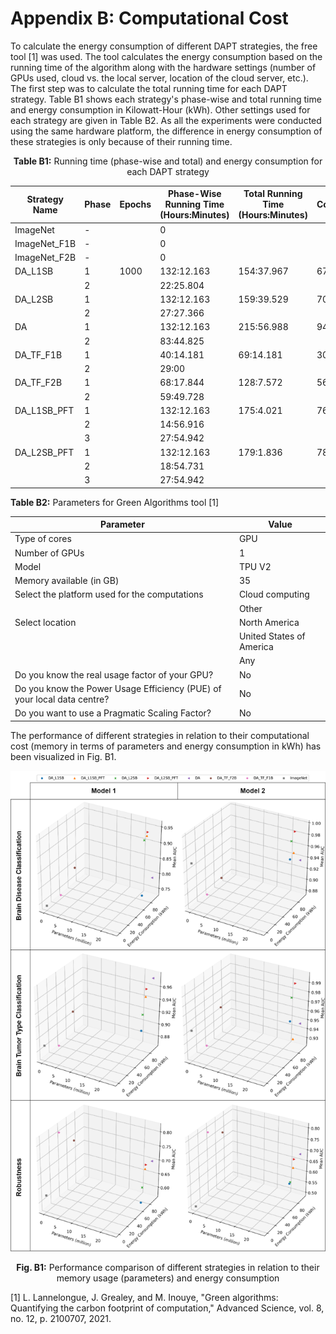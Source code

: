 # Appendix B: Computational Cost
To calculate the energy consumption of different DAPT strategies, the free tool [1] was used. The tool calculates the energy consumption based on the running time of the algorithm along with the hardware settings (number of GPUs used, cloud vs. the local server, location of the cloud server, etc.). The first step was to calculate the total running time for each DAPT strategy. Table B1 shows each strategy's phase-wise and total running time and energy consumption in Kilowatt-Hour (kWh). Other settings used for each strategy are given in Table B2. As all the experiments were conducted using the same hardware platform, the difference in energy consumption of these strategies is only because of their running time. 
<p align="center">
  <strong>Table B1:</strong> Running time (phase-wise and total) and energy consumption for each DAPT strategy
 </p>
 <p align="center">

|     Strategy Name    |     Phase    |     Epochs    |     Phase-Wise Running Time (Hours:Minutes)    |     Total Running Time (Hours:Minutes)    |     Energy Consumption (kWh)    |
|----------------------|--------------|---------------|------------------------------------------------|-------------------------------------------|---------------------------------|
|     ImageNet         |     -        |               |     0                                          |                                           |                                 |
|     ImageNet_F1B     |     -        |               |     0                                          |                                           |                                 |
|     ImageNet_F2B     |     -        |               |     0                                          |                                           |                                 |
|     DA_L1SB          |     1        |     1000      |     132:12.163                                 |     154:37.967                            |     67.93                       |
|                      |     2        |               |     22:25.804                                  |                                           |                                 |
|     DA_L2SB          |     1        |               |     132:12.163                                 |     159:39.529                            |     70.12                       |
|                      |     2        |               |     27:27.366                                  |                                           |                                 |
|     DA               |     1        |               |     132:12.163                                 |     215:56.988                            |     94.86                       |
|                      |     2        |               |     83:44.825                                  |                                           |                                 |
|     DA_TF_F1B        |     1        |               |     40:14.181                                  |     69:14.181                             |     30.41                       |
|                      |     2        |               |     29:00                                      |                                           |                                 |
|     DA_TF_F2B        |     1        |               |     68:17.844                                  |     128:7.572                             |     56.28                       |
|                      |     2        |               |     59:49.728                                  |                                           |                                 |
|     DA_L1SB_PFT      |     1        |               |     132:12.163                                 |     175:4.021                             |     76.90                       |
|                      |     2        |               |     14:56.916                                  |                                           |                                 |
|                      |     3        |               |     27:54.942                                  |                                           |                                 |
|     DA_L2SB_PFT      |     1        |               |     132:12.163                                 |     179:1.836                             |     78.64                       |
|                      |     2        |               |     18:54.731                                  |                                           |                                 |
|                      |     3        |               |     27:54.942                                  |                                           |                                 |


<p align="left">
  <strong>Table B2:</strong> Parameters for Green Algorithms tool [1]
 </p>
 

|     Parameter                                                                    |     Value                         |
|----------------------------------------------------------------------------------|-----------------------------------|
|     Type of   cores                                                              |     GPU                           |
|     Number of   GPUs                                                             |     1                             |
|     Model                                                                        |     TPU V2                        |
|     Memory   available (in GB)                                                   |     35                            |
|     Select   the platform used for the computations                              |     Cloud   computing             |
|                                                                                  |     Other                         |
|     Select   location                                                            |     North   America               |
|                                                                                  |     United   States of America    |
|                                                                                  |     Any                           |
|     Do you   know the real usage factor of your GPU?                             |     No                            |
|     Do you   know the Power Usage Efficiency (PUE) of your local data centre?    |     No                            |
|     Do you   want to use a Pragmatic Scaling Factor?                             |     No                            |


<p align="left">
  The performance of different strategies in relation to their computational cost (memory in terms of parameters and energy consumption in kWh) has been visualized in Fig. B1.
 </p>
 
  
  <img src="https://github.com/mehmoodyasar/Resource-Efficient-Domain-Adaptive-Pre-Training/blob/main/Appendices/Fig.%20B1.png">
<p align="center">
    <strong>Fig. B1:</strong> Performance comparison of different strategies in relation to their memory usage (parameters) and energy consumption
</p>

<p align="left">
  [1] L. Lannelongue, J. Grealey, and M. Inouye, "Green algorithms: Quantifying the carbon footprint of computation," Advanced Science, vol. 8, no. 12, p. 2100707, 2021.
 </p>
